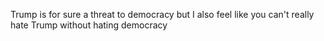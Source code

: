 Trump is for sure a threat to democracy but I also feel like you can't really hate Trump without hating democracy


